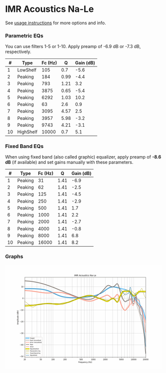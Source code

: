 # IMR Acoustics Na-Le
See [usage instructions](https://github.com/jaakkopasanen/AutoEq#usage) for more options and info.

### Parametric EQs
You can use filters 1-5 or 1-10. Apply preamp of -6.9 dB or -7.3 dB, respectively.

|   # | Type      |   Fc (Hz) |    Q |   Gain (dB) |
|-----|-----------|-----------|------|-------------|
|   1 | LowShelf  |       105 | 0.7  |        -5.6 |
|   2 | Peaking   |       184 | 0.99 |        -4.4 |
|   3 | Peaking   |       793 | 1.21 |         3.2 |
|   4 | Peaking   |      3875 | 0.65 |        -5.4 |
|   5 | Peaking   |      6292 | 1.03 |        10.2 |
|   6 | Peaking   |        63 | 2.6  |         0.9 |
|   7 | Peaking   |      3095 | 4.57 |         2.5 |
|   8 | Peaking   |      3957 | 5.98 |        -3.2 |
|   9 | Peaking   |      9743 | 4.21 |        -3.1 |
|  10 | HighShelf |     10000 | 0.7  |         5.1 |

### Fixed Band EQs
When using fixed band (also called graphic) equalizer, apply preamp of **-8.6 dB** (if available) and set gains manually with these parameters.

|   # | Type    |   Fc (Hz) |    Q |   Gain (dB) |
|-----|---------|-----------|------|-------------|
|   1 | Peaking |        31 | 1.41 |        -6.9 |
|   2 | Peaking |        62 | 1.41 |        -2.5 |
|   3 | Peaking |       125 | 1.41 |        -4.5 |
|   4 | Peaking |       250 | 1.41 |        -2.9 |
|   5 | Peaking |       500 | 1.41 |         1.7 |
|   6 | Peaking |      1000 | 1.41 |         2.2 |
|   7 | Peaking |      2000 | 1.41 |        -2.7 |
|   8 | Peaking |      4000 | 1.41 |        -0.8 |
|   9 | Peaking |      8000 | 1.41 |         6.8 |
|  10 | Peaking |     16000 | 1.41 |         8.2 |

### Graphs
![](./IMR%20Acoustics%20Na-Le.png)
